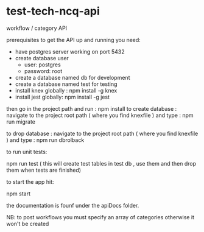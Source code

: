 # test-tech-ncq-api
workflow / category API

prerequisites
to get the API up and running you need:
  - have postgres server working on port 5432
  - create database user
    - user: postgres
    - password: root
  - create a database named db for development
  - create a database named test for testing
  - install knex globally : npm install -g knex
  - install jest globally: npm install -g jest
  
 
then go in the project path and run : npm install
to create database : navigate to the project root path ( where you find knexfile ) and type :
  npm run migrate
  
to drop database : navigate to the project root path ( where you find knexfile ) and type :
  npm run dbrolback

to run unit tests: 

npm run test 
( this will create test tables in test db , use them and then drop them when tests are finished) 

to start the app hit: 

npm start

the documentation is founf under the apiDocs folder.

NB: to post workflows you must specify an array of categories otherwise it won't be created
